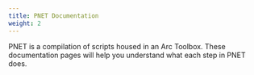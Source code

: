 ```yaml
---
title: PNET Documentation
weight: 2
---
```


PNET is a compilation of scripts housed in an Arc Toolbox. These documentation pages will help you understand what each step in PNET does.